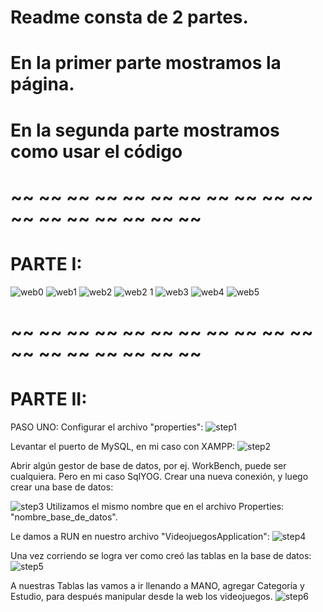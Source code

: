 # Readme consta de 2 partes.
# En la primer parte mostramos la página.
# En la segunda parte mostramos como usar el código
# ~~ ~~ ~~ ~~ ~~ ~~ ~~ ~~ ~~ ~~ ~~ ~~ ~~ ~~ ~~ ~~ ~~ ~~
# PARTE I:

![web0](https://user-images.githubusercontent.com/65823769/141187718-2bfcca3b-4d3a-4105-8d34-7a111e92df41.png)
![web1](https://user-images.githubusercontent.com/65823769/141187765-007709ea-bf2e-4490-89ec-ec98c4a145eb.png)
![web2](https://user-images.githubusercontent.com/65823769/141187784-09da8322-1624-4c51-9b2f-0a3c481890a1.png)
![web2 1](https://user-images.githubusercontent.com/65823769/141187794-f09bb5b2-9149-4a92-be52-de08fc060998.png)
![web3](https://user-images.githubusercontent.com/65823769/141187799-60142333-439f-4d29-8e25-9d836baea766.png)
![web4](https://user-images.githubusercontent.com/65823769/141187806-5543e7ea-2d6a-4ba8-865e-ceef9663f410.png)
![web5](https://user-images.githubusercontent.com/65823769/141187812-e42170b8-718d-4cf5-98ca-5a310c838e8b.png)



# ~~ ~~ ~~ ~~ ~~ ~~ ~~ ~~ ~~ ~~ ~~ ~~ ~~ ~~ ~~ ~~ ~~ ~~
# PARTE II:

PASO UNO: Configurar el archivo "properties":
![step1](https://user-images.githubusercontent.com/65823769/141183053-3ea943c1-e006-41c5-890b-63585dd59877.png)

Levantar el puerto de MySQL, en mi caso con XAMPP:
![step2](https://user-images.githubusercontent.com/65823769/141183312-19e42585-4ef1-4424-9213-6da115bc1a6e.png)


Abrir algún gestor de base de datos, por ej. WorkBench, puede ser cualquiera. 
Pero en mi caso SqlYOG.
Crear una nueva conexión, y luego crear una base de datos:

![step3](https://user-images.githubusercontent.com/65823769/141184026-65e3c4d5-012b-495a-b0fa-0da9a51ecec7.png)
Utilizamos el mismo nombre que en el archivo Properties: "nombre_base_de_datos".

Le damos a RUN en nuestro archivo "VideojuegosApplication":
![step4](https://user-images.githubusercontent.com/65823769/141184713-19d962f6-1e5f-4e4e-8156-80ae3778a009.png)

Una vez corriendo se logra ver como creó las tablas en la base de datos:
![step5](https://user-images.githubusercontent.com/65823769/141185590-01b27347-d632-488a-a68b-9da19d22f9f5.png)

A nuestras Tablas las vamos a ir llenando a MANO, agregar Categoría y Estudio, para después manipular desde la web los videojuegos.
![step6](https://user-images.githubusercontent.com/65823769/141185689-2c85014f-cf70-4230-a78b-3289b3792a26.png)






